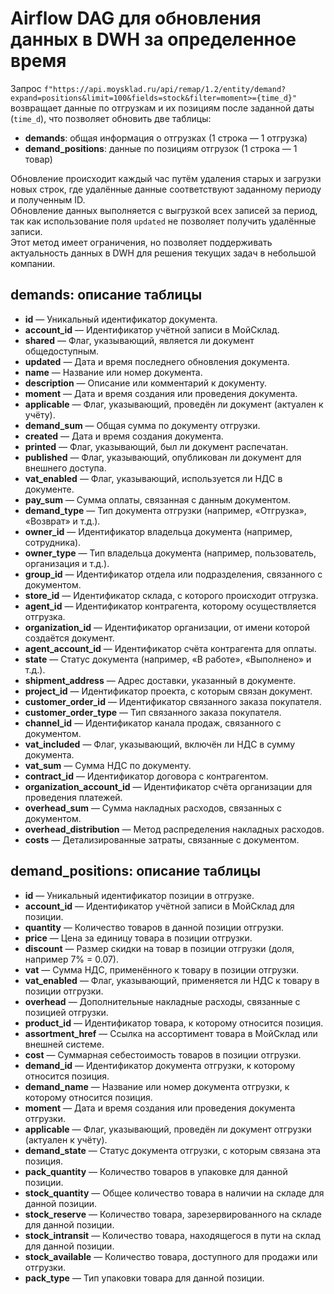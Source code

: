 <h1>Airflow DAG для обновления данных в DWH за определенное время</h1>

<p>
  Запрос <code>f"https://api.moysklad.ru/api/remap/1.2/entity/demand?expand=positions&limit=100&fields=stock&filter=moment>={time_d}"</code> возвращает данные по отгрузкам и их позициям после заданной даты (<code>time_d</code>), что позволяет обновить две таблицы:
  <ul>
    <li><strong>demands</strong>: общая информация о отгрузках (1 строка — 1 отгрузка)</li>
    <li><strong>demand_positions</strong>: данные по позициям отгрузок (1 строка — 1 товар)</li>
  </ul>
  Обновление происходит каждый час путём удаления старых и загрузки новых строк, где удалённые данные соответствуют заданному периоду и полученным ID. <br>
  Обновление данных выполняется с выгрузкой всех записей за период, так как использование поля <code>updated</code> не позволяет получить удалённые записи. <br>
  Этот метод имеет ограничения, но позволяет поддерживать актуальность данных в DWH для решения текущих задач в небольшой компании.
</p>

<h2>demands: описание таблицы</h2>
<ul>
  <li><strong>id</strong> — Уникальный идентификатор документа.</li>
  <li><strong>account_id</strong> — Идентификатор учётной записи в МойСклад.</li>
  <li><strong>shared</strong> — Флаг, указывающий, является ли документ общедоступным.</li>
  <li><strong>updated</strong> — Дата и время последнего обновления документа.</li>
  <li><strong>name</strong> — Название или номер документа.</li>
  <li><strong>description</strong> — Описание или комментарий к документу.</li>
  <li><strong>moment</strong> — Дата и время создания или проведения документа.</li>
  <li><strong>applicable</strong> — Флаг, указывающий, проведён ли документ (актуален к учёту).</li>
  <li><strong>demand_sum</strong> — Общая сумма по документу отгрузки.</li>
  <li><strong>created</strong> — Дата и время создания документа.</li>
  <li><strong>printed</strong> — Флаг, указывающий, был ли документ распечатан.</li>
  <li><strong>published</strong> — Флаг, указывающий, опубликован ли документ для внешнего доступа.</li>
  <li><strong>vat_enabled</strong> — Флаг, указывающий, используется ли НДС в документе.</li>
  <li><strong>pay_sum</strong> — Сумма оплаты, связанная с данным документом.</li>
  <li><strong>demand_type</strong> — Тип документа отгрузки (например, «Отгрузка», «Возврат» и т.д.).</li>
  <li><strong>owner_id</strong> — Идентификатор владельца документа (например, сотрудника).</li>
  <li><strong>owner_type</strong> — Тип владельца документа (например, пользователь, организация и т.д.).</li>
  <li><strong>group_id</strong> — Идентификатор отдела или подразделения, связанного с документом.</li>
  <li><strong>store_id</strong> — Идентификатор склада, с которого происходит отгрузка.</li>
  <li><strong>agent_id</strong> — Идентификатор контрагента, которому осуществляется отгрузка.</li>
  <li><strong>organization_id</strong> — Идентификатор организации, от имени которой создаётся документ.</li>
  <li><strong>agent_account_id</strong> — Идентификатор счёта контрагента для оплаты.</li>
  <li><strong>state</strong> — Статус документа (например, «В работе», «Выполнено» и т.д.).</li>
  <li><strong>shipment_address</strong> — Адрес доставки, указанный в документе.</li>
  <li><strong>project_id</strong> — Идентификатор проекта, с которым связан документ.</li>
  <li><strong>customer_order_id</strong> — Идентификатор связанного заказа покупателя.</li>
  <li><strong>customer_order_type</strong> — Тип связанного заказа покупателя.</li>
  <li><strong>channel_id</strong> — Идентификатор канала продаж, связанного с документом.</li>
  <li><strong>vat_included</strong> — Флаг, указывающий, включён ли НДС в сумму документа.</li>
  <li><strong>vat_sum</strong> — Сумма НДС по документу.</li>
  <li><strong>contract_id</strong> — Идентификатор договора с контрагентом.</li>
  <li><strong>organization_account_id</strong> — Идентификатор счёта организации для проведения платежей.</li>
  <li><strong>overhead_sum</strong> — Сумма накладных расходов, связанных с документом.</li>
  <li><strong>overhead_distribution</strong> — Метод распределения накладных расходов.</li>
  <li><strong>costs</strong> — Детализированные затраты, связанные с документом.</li>
</ul>

<h2>demand_positions: описание таблицы</h2>
<ul>
  <li><strong>id</strong> — Уникальный идентификатор позиции в отгрузке.</li>
  <li><strong>account_id</strong> — Идентификатор учётной записи в МойСклад для позиции.</li>
  <li><strong>quantity</strong> — Количество товаров в данной позиции отгрузки.</li>
  <li><strong>price</strong> — Цена за единицу товара в позиции отгрузки.</li>
  <li><strong>discount</strong> — Размер скидки на товар в позиции отгрузки (доля, например 7% = 0.07).</li>
  <li><strong>vat</strong> — Сумма НДС, применённого к товару в позиции отгрузки.</li>
  <li><strong>vat_enabled</strong> — Флаг, указывающий, применяется ли НДС к товару в позиции отгрузки.</li>
  <li><strong>overhead</strong> — Дополнительные накладные расходы, связанные с позицией отгрузки.</li>
  <li><strong>product_id</strong> — Идентификатор товара, к которому относится позиция.</li>
  <li><strong>assortment_href</strong> — Ссылка на ассортимент товара в МойСклад или внешней системе.</li>
  <li><strong>cost</strong> — Суммарная себестоимость товаров в позиции отгрузки.</li>
  <li><strong>demand_id</strong> — Идентификатор документа отгрузки, к которому относится позиция.</li>
  <li><strong>demand_name</strong> — Название или номер документа отгрузки, к которому относится позиция.</li>
  <li><strong>moment</strong> — Дата и время создания или проведения документа отгрузки.</li>
  <li><strong>applicable</strong> — Флаг, указывающий, проведён ли документ отгрузки (актуален к учёту).</li>
  <li><strong>demand_state</strong> — Статус документа отгрузки, с которым связана эта позиция.</li>
  <li><strong>pack_quantity</strong> — Количество товаров в упаковке для данной позиции.</li>
  <li><strong>stock_quantity</strong> — Общее количество товара в наличии на складе для данной позиции.</li>
  <li><strong>stock_reserve</strong> — Количество товара, зарезервированного на складе для данной позиции.</li>
  <li><strong>stock_intransit</strong> — Количество товара, находящегося в пути на склад для данной позиции.</li>
  <li><strong>stock_available</strong> — Количество товара, доступного для продажи или отгрузки.</li>
  <li><strong>pack_type</strong> — Тип упаковки товара для данной позиции.</li>
</ul>


